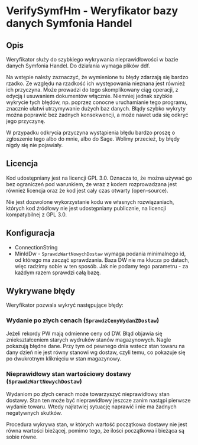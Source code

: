 # VerifySymfHm - Weryfikator bazy danych Symfonia Handel

## Opis

Weryfikator służy do szybkiego wykrywania nieprawidłowości
w bazie danych Symfonia Handel. Do działania wymaga plików
ddf.

Na wstępie należy zaznaczyć, że wymienione tu błędy zdarzają
się bardzo rzadko. Ze względu na rzadkość ich występowania
nieznana jest również ich przyczyna. Może prowadzi do tego
skomplikowany ciąg operacji, z edycją i usuwaniem dokumentów
włącznie. Niemniej jednak szybkie wykrycie tych błędów,
np. poprzez conocne uruchamianie tego programu,
znacznie ułatwi utrzymywanie dużych baz danych.
Błądy szybko wykryty można poprawić bez żadnych konsekwencji,
a może nawet uda się odkryć jego przyczynę.

W przypadku odkrycia przyczyna wystąpienia błędu bardzo
proszę o zgłoszenie tego albo do mnie, albo do Sage.
Wolimy przecież, by błędy nigdy się nie pojawiały.

## Licencja

Kod udostępniany jest na licencji GPL 3.0.
Oznacza to, że można używać go bez ograniczeń
pod warunkiem, że wraz z kodem rozprowadzana jest również
licencja oraz że kod jest cały czas otwarty (open-source).

Nie jest dozwolone wykorzystanie kodu we własnych rozwiązaniach,
których kod źródłowy nie jest udostępniany publicznie,
na licencji kompatybilnej z GPL 3.0.

## Konfiguracja

* ConnectionString
* MinIdDw - `SprawdzWartNowychDostaw` wymaga podania minimalnego
  id, od którego ma zacząć sprawdzania. Baza DW nie ma klucza
  po datach, więc radzimy sobie w ten sposób.
  Jak nie podamy tego parametru - za każdym razem sprawdzi
  całą bazę.

## Wykrywane błędy

Weryfikator pozwala wykryć następujące błędy:

### Wydanie po złych cenach (`SprawdzCenyWydanZDostaw`)

Jeżeli rekordy PW mają odmienne ceny od DW.
Błąd objawia się zniekształceniem starych wydruków
stanów magazynowych. Nagle pokazują błędne dane.
Przy tym od pewnego dnia wstecz stan towaru
na dany dzień nie jest równy stanowi wg dostaw, czyli
temu, co pokazuje się po dwukrotnym kliknięciu w stan
magazynowy.

### Nieprawidłowy stan wartościowy dostawy (`SprawdzWartNowychDostaw`)

Wydaniom po złych cenach może towarzyszyć nieprawidłowy
stan dostawy. Stan ten może być nieprawidłowy jeszcze
zanim nastąpi pierwsze wydanie towaru. Wtedy najłatwiej
sytuację naprawić i nie ma żadnych negatywnych skutków.

Procedura wykrywa stan, w których wartość początkowa dostawy
nie jest równa wartości bieżącej, pomimo tego, że ilości
początkowa i bieżąca są sobie równe.
